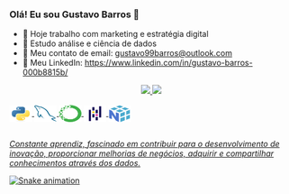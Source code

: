 ### Olá! Eu sou Gustavo Barros 👋

- 🔭 Hoje trabalho com marketing e estratégia digital
- 🌱 Estudo análise e ciência de dados 
- 💬 Meu contato de email: gustavo99barros@outlook.com
- 📱  Meu LinkedIn: https://www.linkedin.com/in/gustavo-barros-000b8815b/

<div align="center">
  <a href="https://github.com/guzt4v0">
  <img height="180em" src="https://github-readme-stats.vercel.app/api?username=guzt4v0&show_icons=true&theme=algolia&include_all_commits=true&count_private=true"/>
  <img height="180em" src="https://github-readme-stats.vercel.app/api/top-langs/?username=guzt4v0&layout=compact&langs_count=7&theme=algolia"/>
</div>
  
  <div style="display: inline_block"><br>
  <img align="center" alt="gu-python" height="30" width="40" src="https://raw.githubusercontent.com/devicons/devicon/master/icons/python/python-original.svg">
  <img align="center" alt="gu-sql" height="30" width="40" src="https://github.com/devicons/devicon/blob/master/icons/mysql/mysql-original.svg">
  <img align="center" alt="gu-conda" height="30" width="40" src="https://github.com/devicons/devicon/blob/master/icons/anaconda/anaconda-original.svg">
  <img align="center" alt="gu-pandas" height="30" width="40" src="https://github.com/devicons/devicon/blob/master/icons/pandas/pandas-original.svg">
  <img align="center" alt="gu-numpy" height="30" width="40" src="https://github.com/devicons/devicon/blob/master/icons/numpy/numpy-original.svg">
</div>
  
  ##
  
  *Constante aprendiz, fascinado em contribuir para o desenvolvimento de inovação, proporcionar melhorias de negócios, adquirir e compartilhar conhecimentos através dos dados.*
  
  ![Snake animation](https://github.com/guzt4v0/guzt4v0/blob/output/github-contribution-grid-snake.svg)
